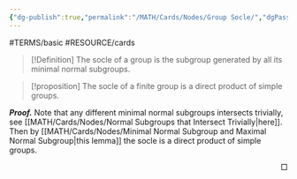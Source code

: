 ```yaml
---
{"dg-publish":true,"permalink":"/MATH/Cards/Nodes/Group Socle/","dgPassFrontmatter":true}
---
```


#TERMS/basic #RESOURCE/cards 

> [!Definition]
> The socle of a group is the subgroup generated by all its minimal normal subgroups.

> [!proposition]
> The socle of a finite group is a direct product of simple groups.

**_Proof._**
Note that any different minimal normal subgroups intersects trivially, see [[MATH/Cards/Nodes/Normal Subgroups that Intersect Trivially\|here]]. Then by [[MATH/Cards/Nodes/Minimal Normal Subgroup and Maximal Normal Subgroup\|this lemma]] the socle is a direct product of simple groups.
<p align="right">□</p>
